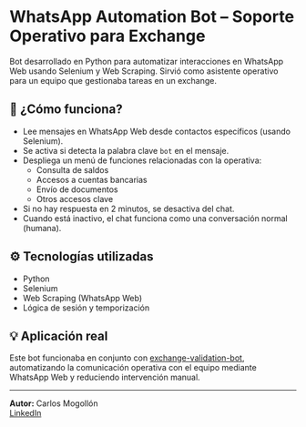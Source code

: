 # WhatsApp Automation Bot – Soporte Operativo para Exchange

Bot desarrollado en Python para automatizar interacciones en WhatsApp Web usando Selenium y Web Scraping. Sirvió como asistente operativo para un equipo que gestionaba tareas en un exchange.

## 🧠 ¿Cómo funciona?

- Lee mensajes en WhatsApp Web desde contactos específicos (usando Selenium).
- Se activa si detecta la palabra clave `bot` en el mensaje.
- Despliega un menú de funciones relacionadas con la operativa: 
  - Consulta de saldos
  - Accesos a cuentas bancarias
  - Envío de documentos
  - Otros accesos clave
- Si no hay respuesta en 2 minutos, se desactiva del chat.
- Cuando está inactivo, el chat funciona como una conversación normal (humana).

## ⚙️ Tecnologías utilizadas

- Python
- Selenium
- Web Scraping (WhatsApp Web)
- Lógica de sesión y temporización

## 💡 Aplicación real

Este bot funcionaba en conjunto con [exchange-validation-bot](https://github.com/Mogo943/Bot-ana), automatizando la comunicación operativa con el equipo mediante WhatsApp Web y reduciendo intervención manual.

---

**Autor:** Carlos Mogollón  
[LinkedIn](https://www.linkedin.com/in/c%D0%B0rlosmogollon)